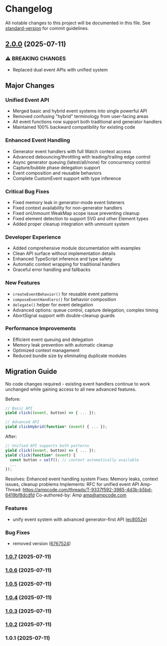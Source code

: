 # Changelog

All notable changes to this project will be documented in this file. See [standard-version](https://github.com/conventional-changelog/standard-version) for commit guidelines.

## [2.0.0](https://github.com/doeixd/watch/compare/v1.0.7...v2.0.0) (2025-07-11)


### ⚠ BREAKING CHANGES

* Replaced dual event APIs with unified system

## Major Changes

### Unified Event API
- Merged basic and hybrid event systems into single powerful API
- Removed confusing "hybrid" terminology from user-facing areas
- All event functions now support both traditional and generator handlers
- Maintained 100% backward compatibility for existing code

### Enhanced Event Handling
- Generator event handlers with full Watch context access
- Advanced debouncing/throttling with leading/trailing edge control
- Async generator queuing (latest/all/none) for concurrency control
- Capture/bubble phase delegation support
- Event composition and reusable behaviors
- Complete CustomEvent support with type inference

### Critical Bug Fixes
- Fixed memory leak in generator-mode event listeners
- Fixed context availability for non-generator handlers
- Fixed onUnmount WeakMap scope issue preventing cleanup
- Fixed element detection to support SVG and other Element types
- Added proper cleanup integration with unmount system

### Developer Experience
- Added comprehensive module documentation with examples
- Clean API surface without implementation details
- Enhanced TypeScript inference and type safety
- Automatic context wrapping for traditional handlers
- Graceful error handling and fallbacks

### New Features
- `createEventBehavior()` for reusable event patterns
- `composeEventHandlers()` for behavior composition
- `delegate()` helper for event delegation
- Advanced options: queue control, capture delegation, complex timing
- AbortSignal support with double-cleanup guards

### Performance Improvements
- Efficient event queuing and delegation
- Memory leak prevention with automatic cleanup
- Optimized context management
- Reduced bundle size by eliminating duplicate modules

## Migration Guide

No code changes required - existing event handlers continue to work
unchanged while gaining access to all new advanced features.

Before:
```typescript
// Basic API
yield click((event, button) => { ... });

// Advanced API
yield clickHybrid(function* (event) { ... });
```

After:
```typescript
// Unified API supports both patterns
yield click((event, button) => { ... });
yield click(function* (event) {
  const button = self(); // context automatically available
  ...
});
```

Resolves: Enhanced event handling system
Fixes: Memory leaks, context issues, cleanup problems
Implements: RFC for unified event API
Amp-Thread: https://ampcode.com/threads/T-9337f592-3985-4d3b-b5bd-6419bf8dcdfd
Co-authored-by: Amp <amp@ampcode.com>

### Features

* unify event system with advanced generator-first API ([ec8052e](https://github.com/doeixd/watch/commit/ec8052ea7c63d4c14fcd37d5db2dc1785f97fcdb))


### Bug Fixes

* removed version ([6767524](https://github.com/doeixd/watch/commit/6767524bd6a0826fd84cacb3fb0218d259d3523f))

### [1.0.7](https://github.com/doeixd/watch/compare/v1.0.6...v1.0.7) (2025-07-11)

### [1.0.6](https://github.com/doeixd/watch/compare/v1.0.5...v1.0.6) (2025-07-11)

### [1.0.5](https://github.com/doeixd/watch/compare/v1.0.4...v1.0.5) (2025-07-11)

### [1.0.4](https://github.com/doeixd/watch/compare/v1.0.1...v1.0.4) (2025-07-11)

### [1.0.3](https://github.com/doeixd/watch/compare/v1.0.2...v1.0.3) (2025-07-11)

### [1.0.2](https://github.com/doeixd/watch/compare/v1.0.1...v1.0.2) (2025-07-11)

### 1.0.1 (2025-07-11)
